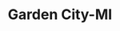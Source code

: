 ---
title: Garden City-MI
slug: garden-city-mi
f_state:
- cms/state/michigan.md
f_locations:
- cms/payday-loan/advance-america-2849.md
- cms/payday-loan/cash-now-8087.md
- cms/payday-loan/cashland-9347.md
- cms/payday-loan/cashland-9348.md
- cms/payday-loan/check-go-10078.md
- cms/payday-loan/instant-cash-19636.md
updated-on: '2024-05-30T13:41:28.615Z'
created-on: '2024-05-30T13:41:28.615Z'
published-on: '2024-05-30T13:54:32.469Z'
f_city: Garden City
layout: '[city].html'
tags: city
---